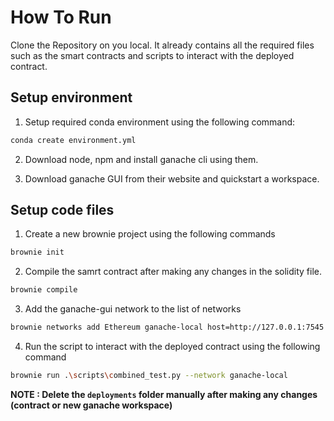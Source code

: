 # How To Run

Clone the Repository on you local. It already contains all the required files such as the smart contracts and scripts to interact with the deployed contract. 

## Setup environment

1. Setup required conda environment using the following command: 
```bash
conda create environment.yml
```

2. Download node, npm and install ganache cli using them.

3. Download ganache GUI from their website and quickstart a workspace.

## Setup code files

1. Create a new brownie project using the following commands
```bash
brownie init
```

2. Compile the samrt contract after making any changes in the solidity file.
```bash
brownie compile
```

3. Add the ganache-gui network to the list of networks
```bash
brownie networks add Ethereum ganache-local host=http://127.0.0.1:7545 chainid=5777
```

4. Run the script to interact with the deployed contract using the following command
```bash
brownie run .\scripts\combined_test.py --network ganache-local
```

**NOTE : Delete the `deployments` folder manually after making any changes (contract or new ganache workspace)**
